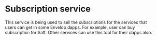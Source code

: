 # Subscription service

This service is being used to sell the subscriptions for the services that users can get in some Envelop dapps. For example, user can buy subscription for Saft. Other services can use this tool for their dapps also.
